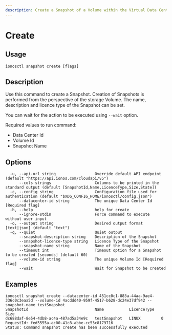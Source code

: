 ```yaml
---
description: Create a Snapshot of a Volume within the Virtual Data Center.
---
```


# Create

## Usage

```text
ionosctl snapshot create [flags]
```

## Description

Use this command to create a Snapshot. Creation of Snapshots is performed from the perspective of the storage Volume. The name, description and licence type of the Snapshot can be set.

You can wait for the action to be executed using `--wait` option.

Required values to run command:
- Data Center Id
- Volume Id
- Snapshot Name

## Options

```text
  -u, --api-url string                 Override default API endpoint (default "https://api.ionos.com/cloudapi/v5")
      --cols strings                   Columns to be printed in the standard output (default [SnapshotId,Name,LicenceType,Size,State])
  -c, --config string                  Configuration file used for authentication (default "$XDG_CONFIG_HOME/ionosctl/config.json")
      --datacenter-id string           The unique Data Center Id [Required flag]
  -h, --help                           help for create
      --ignore-stdin                   Force command to execute without user input
  -o, --output string                  Desired output format [text|json] (default "text")
  -q, --quiet                          Quiet output
      --snapshot-description string    Description of the Snapshot
      --snapshot-licence-type string   Licence Type of the Snapshot
      --snapshot-name string           Name of the Snapshot
      --timeout int                    Timeout option for a Snapshot to be created [seconds] (default 60)
      --volume-id string               The unique Volume Id [Required flag]
      --wait                           Wait for Snapshot to be created
```

## Examples

```text
ionosctl snapshot create --datacenter-id 451cc0c1-883a-44aa-9ae4-336c0c3eaa5d --volume-id 4acddd40-959f-4517-b628-dc24e37df942 --snapshot-name testSnapshot
SnapshotId                             Name           LicenceType   Size
dc688daf-8e54-4db8-ac4a-487ad5a34e9c   testSnapshot   LINUX         0
RequestId: fed5555a-ac00-41c8-abbe-cc53c8179716
Status: Command snapshot create has been successfully executed
```

